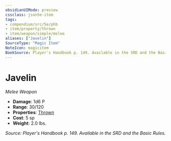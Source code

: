 ```yaml
---
obsidianUIMode: preview
cssclass: json5e-item
tags:
- compendium/src/5e/phb
- item/property/thrown
- item/weapon/simple/melee
aliases: ["Javelin"]
SourceType: "Magic Item"
NoteIcon: magicitem
BookSource: Player's Handbook p. 149. Available in the SRD and the Basic Rules.
---
```

# Javelin
*Melee Weapon*  

- **Damage**: 1d6 P
- **Range**: 30/120
- **Properties**: [Thrown](/2-Mechanics/CLI/rules/item-properties.md#Thrown)
- **Cost**: 5 sp
- **Weight**: 2.0 lbs.

*Source: Player's Handbook p. 149. Available in the SRD and the Basic Rules.*